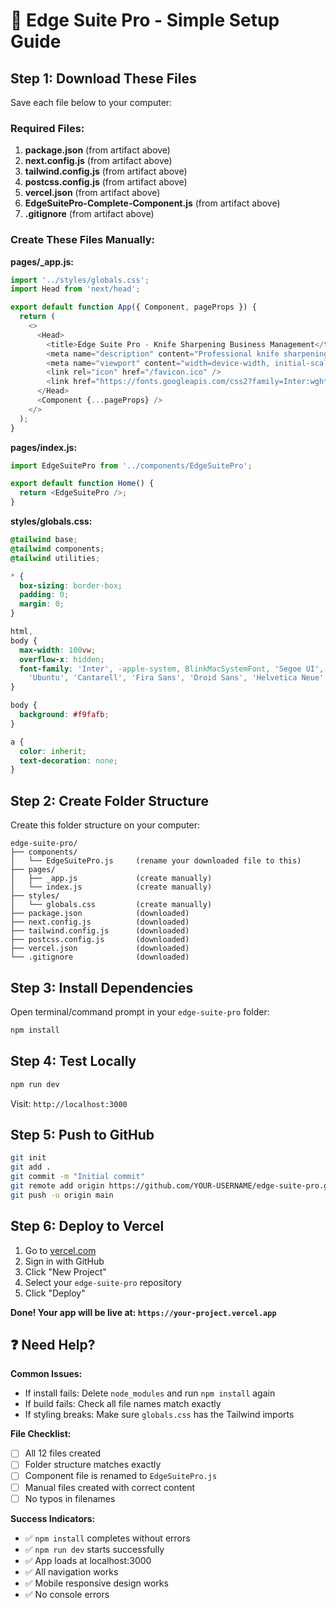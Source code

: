# 🚀 Edge Suite Pro - Simple Setup Guide

## Step 1: Download These Files

Save each file below to your computer:

### Required Files:
1. **package.json** (from artifact above)
2. **next.config.js** (from artifact above)  
3. **tailwind.config.js** (from artifact above)
4. **postcss.config.js** (from artifact above)
5. **vercel.json** (from artifact above)
6. **EdgeSuitePro-Complete-Component.js** (from artifact above)
7. **.gitignore** (from artifact above)

### Create These Files Manually:

**pages/_app.js:**
```javascript
import '../styles/globals.css';
import Head from 'next/head';

export default function App({ Component, pageProps }) {
  return (
    <>
      <Head>
        <title>Edge Suite Pro - Knife Sharpening Business Management</title>
        <meta name="description" content="Professional knife sharpening business management application" />
        <meta name="viewport" content="width=device-width, initial-scale=1" />
        <link rel="icon" href="/favicon.ico" />
        <link href="https://fonts.googleapis.com/css2?family=Inter:wght@300;400;500;600;700&display=swap" rel="stylesheet" />
      </Head>
      <Component {...pageProps} />
    </>
  );
}
```

**pages/index.js:**
```javascript
import EdgeSuitePro from '../components/EdgeSuitePro';

export default function Home() {
  return <EdgeSuitePro />;
}
```

**styles/globals.css:**
```css
@tailwind base;
@tailwind components;
@tailwind utilities;

* {
  box-sizing: border-box;
  padding: 0;
  margin: 0;
}

html,
body {
  max-width: 100vw;
  overflow-x: hidden;
  font-family: 'Inter', -apple-system, BlinkMacSystemFont, 'Segoe UI', 'Roboto', 'Oxygen',
    'Ubuntu', 'Cantarell', 'Fira Sans', 'Droid Sans', 'Helvetica Neue', sans-serif;
}

body {
  background: #f9fafb;
}

a {
  color: inherit;
  text-decoration: none;
}
```

## Step 2: Create Folder Structure

Create this folder structure on your computer:

```
edge-suite-pro/
├── components/
│   └── EdgeSuitePro.js     (rename your downloaded file to this)
├── pages/
│   ├── _app.js             (create manually)
│   └── index.js            (create manually)  
├── styles/
│   └── globals.css         (create manually)
├── package.json            (downloaded)
├── next.config.js          (downloaded)
├── tailwind.config.js      (downloaded)
├── postcss.config.js       (downloaded)
├── vercel.json             (downloaded)
└── .gitignore              (downloaded)
```

## Step 3: Install Dependencies

Open terminal/command prompt in your `edge-suite-pro` folder:

```bash
npm install
```

## Step 4: Test Locally

```bash
npm run dev
```

Visit: `http://localhost:3000`

## Step 5: Push to GitHub

```bash
git init
git add .
git commit -m "Initial commit"
git remote add origin https://github.com/YOUR-USERNAME/edge-suite-pro.git
git push -u origin main
```

## Step 6: Deploy to Vercel

1. Go to [vercel.com](https://vercel.com)
2. Sign in with GitHub
3. Click "New Project"
4. Select your `edge-suite-pro` repository
5. Click "Deploy"

**Done! Your app will be live at: `https://your-project.vercel.app`**

## ❓ Need Help?

**Common Issues:**
- If install fails: Delete `node_modules` and run `npm install` again
- If build fails: Check all file names match exactly
- If styling breaks: Make sure `globals.css` has the Tailwind imports

**File Checklist:**
- [ ] All 12 files created
- [ ] Folder structure matches exactly  
- [ ] Component file is renamed to `EdgeSuitePro.js`
- [ ] Manual files created with correct content
- [ ] No typos in filenames

**Success Indicators:**
- ✅ `npm install` completes without errors
- ✅ `npm run dev` starts successfully
- ✅ App loads at localhost:3000
- ✅ All navigation works
- ✅ Mobile responsive design works
- ✅ No console errors